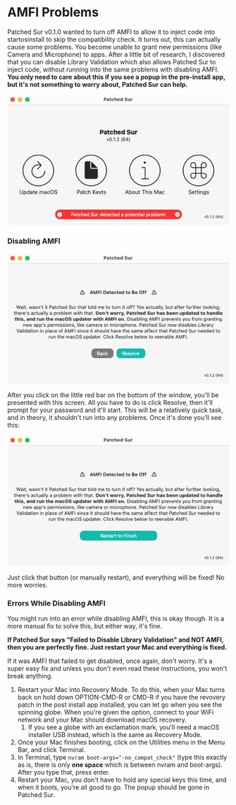 # AMFI Problems

Patched Sur v0.1.0 wanted to turn off AMFI to allow it to inject code into startosinstall to skip the compatibility check. It turns out, this can actually cause some problems. You become unable to grant new permissions \(like Camera and Microphone\) to apps. After a little bit of research, I discovered that you can disable Library Validation which also allows Patched Sur to inject code, without running into the same problems with disabling AMFI. **You only need to care about this if you see a popup in the pre-install app, but it's not something to worry about, Patched Sur can help.**

![](../.gitbook/assets/screen-shot-2021-03-12-at-6.49.15-pm.png)

### Disabling AMFI

![](../.gitbook/assets/screen-shot-2021-03-12-at-6.51.21-pm.png)

After you click on the little red bar on the bottom of the window, you'll be presented with this screen. All you have to do is click Resolve, then it'll prompt for your password and it'll start. This will be a relatively quick task, and in theory, it shouldn't run into any problems. Once it's done you'll see this:

![](../.gitbook/assets/screen-shot-2021-03-12-at-6.56.46-pm.png)

Just click that button \(or manually restart\), and everything will be fixed! No more worries.

### Errors While Disabling AMFI

You might run into an error while disabling AMFI, this is okay though. It is a more manual fix to solve this, but either way, it's fine.

**If Patched Sur says "Failed to Disable Library Validation" and NOT AMFI, then you are perfectly fine. Just restart your Mac and everything is fixed.** 

If it was AMFI that failed to get disabled, once again, don't worry. It's a super easy fix and unless you don't even read these instructions, you won't break anything.

1. Restart your Mac into Recovery Mode. To do this, when your Mac turns back on hold down OPTION-CMD-R or CMD-R if you have the revovery patch in the post install app installed, you can let go when you see the spinning globe. When you're given the option, connect to your WiFi network and your Mac should download macOS recovery.
   1. If you see a globe with an exclamation mark, you'll need a macOS installer USB instead, which is the same as Recovery Mode.
2. Once your Mac finishes booting, click on the Utilities menu in the Menu Bar, and click Terminal.
3. In Terminal, type `nvram boot-args="-no_compat_check"` \(type this exactly as is, there is only **one space** which is between nvram and boot-args\). After you type that, press enter. 
4. Restart your Mac, you don't have to hold any special keys this time, and when it boots, you're all good to go. The popup should be gone in Patched Sur. 

